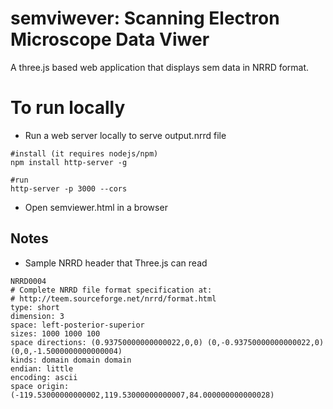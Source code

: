 # semviwever: Scanning Electron Microscope Data Viwer

A three.js based web application that displays sem data in NRRD format.


# To run locally

* Run a web server locally to serve output.nrrd file

```
#install (it requires nodejs/npm)
npm install http-server -g

#run
http-server -p 3000 --cors
```

* Open semviewer.html in a browser


## Notes

* Sample NRRD header that Three.js can read

```
NRRD0004
# Complete NRRD file format specification at:
# http://teem.sourceforge.net/nrrd/format.html
type: short
dimension: 3
space: left-posterior-superior
sizes: 1000 1000 100
space directions: (0.93750000000000022,0,0) (0,-0.93750000000000022,0) (0,0,-1.5000000000000004)
kinds: domain domain domain
endian: little
encoding: ascii
space origin: (-119.53000000000002,119.53000000000007,84.000000000000028)
```
